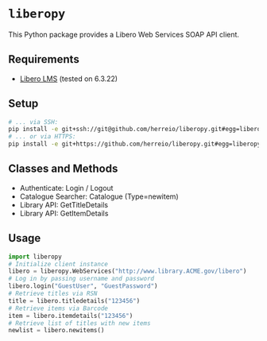 # `liberopy`

This Python package provides a Libero Web Services SOAP API client.

## Requirements

- [Libero LMS](http://www.libero.com.au/) (tested on 6.3.22)

## Setup

```sh
# ... via SSH:
pip install -e git+ssh://git@github.com/herreio/liberopy.git#egg=liberopy
# ... or via HTTPS:
pip install -e git+https://github.com/herreio/liberopy.git#egg=liberopy
```

## Classes and Methods

- Authenticate: Login / Logout
- Catalogue Searcher: Catalogue (Type=newitem)
- Library API: GetTitleDetails
- Library API: GetItemDetails

## Usage

```py
import liberopy
# Initialize client instance
libero = liberopy.WebServices("http://www.library.ACME.gov/libero")
# Log in by passing username and password
libero.login("GuestUser", "GuestPassword")
# Retrieve titles via RSN
title = libero.titledetails("123456")
# Retrieve items via Barcode
item = libero.itemdetails("123456")
# Retrieve list of titles with new items
newlist = libero.newitems()
```
